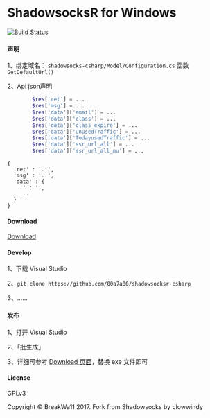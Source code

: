 ShadowsocksR for Windows
=======================

[![Build Status]][Appveyor]

#### 声明
1、绑定域名：
```shadowsocks-csharp/Model/Configuration.cs``` 函数 ```GetDefaultUrl()```

2、Api json声明
```php
        $res['ret'] = ...
        $res['msg'] = ...
        $res['data']['email'] = ...
        $res['data']['class'] = ...
        $res['data']['class_expire'] = ...
        $res['data']['unusedTraffic'] = ...
        $res['data']['TodayusedTraffic'] = ...
        $res['data']['ssr_url_all'] = ...
        $res['data']['ssr_url_all_mu'] = ...
```
```shell
{
  'ret' : '..',
  'msg' : '..',
  'data' : {
    '' : '',
    ...
  }
}
```


#### Download

<a href="https://github.com/00a7a00/shadowsocksr-csharp/releases" >Download</a>

#### Develop

1、下载 Visual Studio

2、```git clone https://github.com/00a7a00/shadowsocksr-csharp```

3、......


#### 发布

1、打开 Visual Studio

2、「批生成」

3、详细可参考 <a href="https://github.com/00a7a00/shadowsocksr-csharp/releases" >Download 页面</a>，替换 exe 文件即可

#### License

GPLv3

Copyright © BreakWa11 2017. Fork from Shadowsocks by clowwindy

[Appveyor]:       https://ci.appveyor.com/project/breakwa11/shadowsocksr-csharp
[Build Status]:   https://ci.appveyor.com/api/projects/status/itcxnad1y95gf2x5/branch/master?svg=true
[latest release]: https://github.com/shadowsocksr/shadowsocksr-csharp/releases
